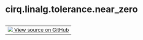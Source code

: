 <div itemscope itemtype="http://developers.google.com/ReferenceObject">
<meta itemprop="name" content="cirq.linalg.tolerance.near_zero" />
<meta itemprop="path" content="Stable" />
</div>

# cirq.linalg.tolerance.near_zero

<!-- Insert buttons and diff -->

<table class="tfo-notebook-buttons tfo-api" align="left">

<td>
  <a target="_blank" href="https://github.com/quantumlib/cirq/tree/master/cirq/linalg/tolerance.py">
    <img src="https://www.tensorflow.org/images/GitHub-Mark-32px.png" />
    View source on GitHub
  </a>
</td>
</table>





<pre class="devsite-click-to-copy prettyprint lang-py tfo-signature-link">
<code>cirq.linalg.tolerance.near_zero(
    a: float,
    *,
    atol: float = 1e-08
) -> bool
</code></pre>



<!-- Placeholder for "Used in" -->
